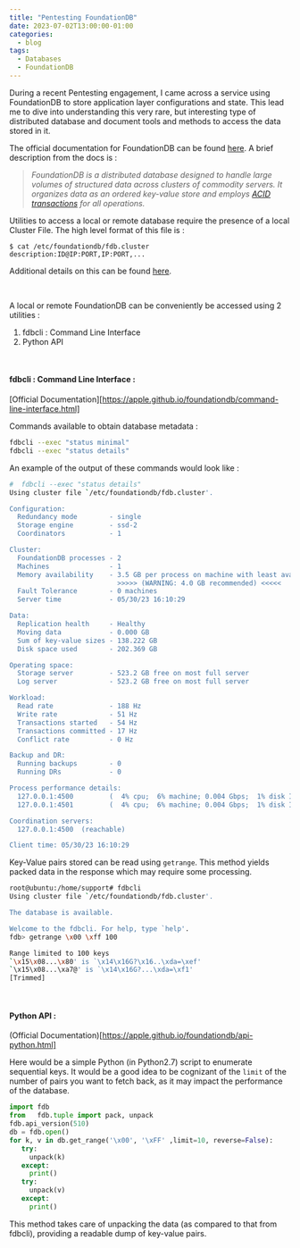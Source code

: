 ```yaml
---
title: "Pentesting FoundationDB"
date: 2023-07-02T13:00:00-01:00
categories:
  - blog
tags:
  - Databases
  - FoundationDB
---
```


During a recent Pentesting engagement, I came across a service using FoundationDB to store application layer configurations and state. This lead me to dive into understanding this very rare, but interesting type of distributed database and document tools and methods to access the data stored in it. 

The official documentation for FoundationDB can be found [here](https://apple.github.io/foundationdb/index.html). A brief description from the docs is :


> *FoundationDB is a distributed database designed to handle large volumes of structured data across clusters of commodity servers. It organizes data as an ordered key-value store and employs [ACID transactions](https://apple.github.io/foundationdb/transaction-manifesto.html) for all operations.*


Utilities to access a local or remote database require the presence of a local Cluster File. The high level format of this file is : 
```
$ cat /etc/foundationdb/fdb.cluster
description:ID@IP:PORT,IP:PORT,...
```

Additional details on this can be found [here](https://apple.github.io/foundationdb/administration.html).

&nbsp;

A local or remote FoundationDB can be conveniently be accessed using 2 utilities : 
1. fdbcli : Command Line Interface
2. Python API

&nbsp;

#### fdbcli : Command Line Interface :
[Official Documentation][https://apple.github.io/foundationdb/command-line-interface.html]

Commands available to obtain database metadata : 
```bash
fdbcli --exec "status minimal"
fdbcli --exec "status details"
```

An example of the output of these commands would look like :
```bash
#  fdbcli --exec "status details"
Using cluster file `/etc/foundationdb/fdb.cluster'.

Configuration:
  Redundancy mode        - single
  Storage engine         - ssd-2
  Coordinators           - 1

Cluster:
  FoundationDB processes - 2
  Machines               - 1
  Memory availability    - 3.5 GB per process on machine with least available
                           >>>>> (WARNING: 4.0 GB recommended) <<<<<
  Fault Tolerance        - 0 machines
  Server time            - 05/30/23 16:10:29

Data:
  Replication health     - Healthy
  Moving data            - 0.000 GB
  Sum of key-value sizes - 138.222 GB
  Disk space used        - 202.369 GB

Operating space:
  Storage server         - 523.2 GB free on most full server
  Log server             - 523.2 GB free on most full server

Workload:
  Read rate              - 188 Hz
  Write rate             - 51 Hz
  Transactions started   - 54 Hz
  Transactions committed - 17 Hz
  Conflict rate          - 0 Hz

Backup and DR:
  Running backups        - 0
  Running DRs            - 0

Process performance details:
  127.0.0.1:4500         (  4% cpu;  6% machine; 0.004 Gbps;  1% disk IO; 5.5 GB / 3.5 GB RAM  )
  127.0.0.1:4501         (  4% cpu;  6% machine; 0.004 Gbps;  1% disk IO; 0.2 GB / 3.5 GB RAM  )

Coordination servers:
  127.0.0.1:4500  (reachable)

Client time: 05/30/23 16:10:29
```

Key-Value pairs stored can be read using `getrange`. This method yields packed data in the response which may require some processing.

```bash
root@ubuntu:/home/support# fdbcli 
Using cluster file `/etc/foundationdb/fdb.cluster'.

The database is available.

Welcome to the fdbcli. For help, type `help'.
fdb> getrange \x00 \xff 100

Range limited to 100 keys
`\x15\x08...\x80' is `\x14\x16G?\x16..\xda=\xef'
`\x15\x08...\xa7@' is `\x14\x16G?...\xda=\xf1'
[Trimmed]
```
&nbsp;
#### Python API :
(Official Documentation)[https://apple.github.io/foundationdb/api-python.html]

Here would be a simple Python (in Python2.7) script to enumerate sequential keys. It would be a good idea to be cognizant of the `limit` of the number of pairs you want to fetch back, as it may impact the performance of the database. 

```python
import fdb
from   fdb.tuple import pack, unpack
fdb.api_version(510)
db = fdb.open()
for k, v in db.get_range('\x00', '\xFF' ,limit=10, reverse=False):
   try: 
     unpack(k)
   except:
     print()
   try: 
     unpack(v)
   except:
     print()
```

This method takes care of unpacking the data (as compared to that from fdbcli), providing a readable dump of key-value pairs.


